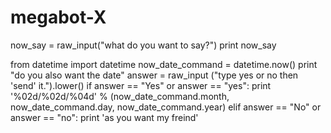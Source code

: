 # megabot-X
now_say = raw_input("what do you want to say?")
print now_say 

from datetime import datetime
now_date_command = datetime.now()
print "do you also want the date"
answer = raw_input ("type yes or no then 'send' it.").lower()
if answer == "Yes" or answer == "yes":
        print '%02d/%02d/%04d' % (now_date_command.month, now_date_command.day, now_date_command.year) 
elif answer == "No" or answer == "no":
        print 'as you want my freind'
